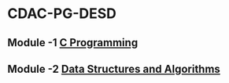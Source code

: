 # CDAC-PG-DESD<br>
## Module -1 [C Programming](https://github.com/JAGAHPEE/CDAC-PG-DESD/tree/14cebea719b8ce8954f0609cf4379f1e04ef8561/C%20Program)  <br>
## Module -2 [Data Structures and Algorithms](https://github.com/JAGAHPEE/CDAC-PG-DESD/tree/14cebea719b8ce8954f0609cf4379f1e04ef8561/Data_Structure)<br>
